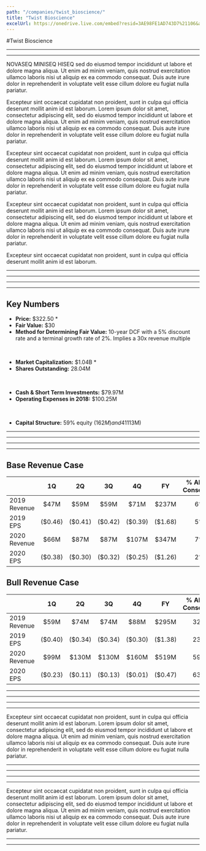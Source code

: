 ```yaml
---
path: "/companies/twist_bioscience/"
title: "Twist Bioscience"
excelUrl: https://onedrive.live.com/embed?resid=3AE98FE1AD743D7%21106&authkey=%21ABRjEo5wcCTRSWc&em=2&wdAllowInteractivity=False&AllowTyping=True&wdHideGridlines=True&wdHideHeaders=True&wdDownloadButton=True&wdInConfigurator=True
---
```


#Twist Bioscience

---
---

NOVASEQ MINISEQ HISEQ
sed do eiusmod tempor incididunt ut labore et dolore
magna aliqua. Ut enim ad minim veniam, quis nostrud
exercitation ullamco laboris nisi ut aliquip ex ea commodo
consequat. Duis aute irure dolor in reprehenderit in voluptate velit esse cillum dolore eu fugiat nulla pariatur.

Excepteur sint occaecat cupidatat non proident, sunt in
culpa qui officia deserunt mollit anim id est laborum.
Lorem ipsum dolor sit amet, consectetur adipiscing elit,
sed do eiusmod tempor incididunt ut labore et dolore
magna aliqua. Ut enim ad minim veniam, quis nostrud
exercitation ullamco laboris nisi ut aliquip ex ea commodo
consequat. Duis aute irure dolor in reprehenderit in voluptate velit esse cillum dolore eu fugiat nulla pariatur.

Excepteur sint occaecat cupidatat non proident, sunt in
culpa qui officia deserunt mollit anim id est laborum.
Lorem ipsum dolor sit amet, consectetur adipiscing elit,
sed do eiusmod tempor incididunt ut labore et dolore
magna aliqua. Ut enim ad minim veniam, quis nostrud
exercitation ullamco laboris nisi ut aliquip ex ea commodo
consequat. Duis aute irure dolor in reprehenderit in voluptate velit esse cillum dolore eu fugiat nulla pariatur.

Excepteur sint occaecat cupidatat non proident, sunt in
culpa qui officia deserunt mollit anim id est laborum.
Lorem ipsum dolor sit amet, consectetur adipiscing elit,
sed do eiusmod tempor incididunt ut labore et dolore
magna aliqua. Ut enim ad minim veniam, quis nostrud
exercitation ullamco laboris nisi ut aliquip ex ea commodo
consequat. Duis aute irure dolor in reprehenderit in voluptate velit esse cillum dolore eu fugiat nulla pariatur.

Excepteur sint occaecat cupidatat non proident, sunt in
culpa qui officia deserunt mollit anim id est laborum.

---
---

---
---

## Key Numbers

 * **Price:** $322.50 *
 * **Fair Value:** $30
 * **Method for Determining Fair Value:** 10-year
    DCF with a 5% discount rate and a terminal
    growth rate of 2%. Implies a 30x revenue multiple

<br>

 * **Market Capitalization:** $1.04B *
 * **Shares Outstanding:** 28.04M

<br>


 * **Cash & Short Term Investments:** $79.97M
 * **Operating Expenses in 2018:** $100.25M

<br>

* **Capital Structure:** 59% equity ($162M) and 41% debt ($113M)

---
---

---
---

## Base Revenue Case

|             | 1Q      | 2Q      | 3Q      | 4Q      | FY      | % Above Consensus | FY Consensus | FY Co. Guidance |
|-------------|:-------:|:-------:|:-------:|:-------:|:-------:|:-----------------:|:------------:|:---------------:|
|2019 Revenue | $47M    | $59M    | $59M    | $71M    | $237M   | 6%                | $224M        | $220M           |
|2019 EPS     | ($0.46) | ($0.41) | ($0.42) | ($0.39) | ($1.68) | 5%                | ($1.78)      |                 |
|2020 Revenue | $66M    | $87M    | $87M    | $107M   | $347M   | 7%                | $325M        | $500M           |
|2020 EPS     | ($0.38) | ($0.30) | ($0.32) | ($0.25) | ($1.26) | 2%                | ($1.28)      |                 |


## Bull Revenue Case

|             | 1Q      | 2Q      | 3Q      | 4Q      | FY      | % Above Consensus | FY Consensus | FY Co. Guidance |
|-------------|:-------:|:-------:|:-------:|:-------:|:-------:|:-----------------:|:------------:|:---------------:|
|2019 Revenue | $59M    | $74M    | $74M    | $88M    | $295M   | 32%               | $224M        | $220M           |
|2019 EPS     | ($0.40) | ($0.34) | ($0.34) | ($0.30) | ($1.38) | 23%               | ($1.78)      |                 |
|2020 Revenue | $99M    | $130M   | $130M   | $160M   | $519M   | 59%               | $325M        | $500M           |
|2020 EPS     | ($0.23) | ($0.11) | ($0.13) | ($0.01) | ($0.47) | 63%               | ($1.28)      |                 |



---
---

---
---

Excepteur sint occaecat cupidatat non proident, sunt in culpa qui officia deserunt mollit anim id est laborum.
Lorem ipsum dolor sit amet, consectetur adipiscing elit, sed do eiusmod tempor incididunt ut labore et dolore
magna aliqua. Ut enim ad minim veniam, quis nostrud exercitation ullamco laboris nisi ut aliquip ex ea commodo
consequat. Duis aute irure dolor in reprehenderit in voluptate velit esse cillum dolore eu fugiat nulla pariatur.

---
---
---
---

Excepteur sint occaecat cupidatat non proident, sunt in culpa qui officia deserunt mollit anim id est laborum.
Lorem ipsum dolor sit amet, consectetur adipiscing elit, sed do eiusmod tempor incididunt ut labore et dolore
magna aliqua. Ut enim ad minim veniam, quis nostrud exercitation ullamco laboris nisi ut aliquip ex ea commodo
consequat. Duis aute irure dolor in reprehenderit in voluptate velit esse cillum dolore eu fugiat nulla pariatur.

---
---



